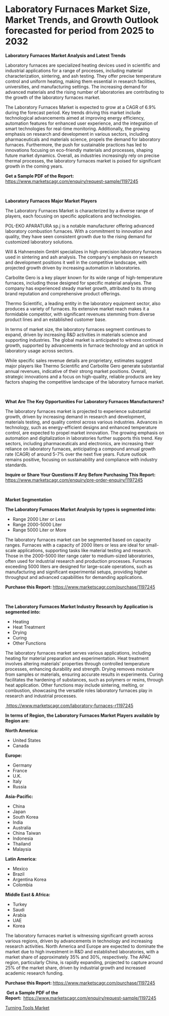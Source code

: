 <p><h1>Laboratory Furnaces Market Size, Market Trends, and Growth Outlook forecasted for period from 2025 to 2032</h1></p><p><strong>Laboratory Furnaces Market Analysis and Latest Trends</strong></p>
<p><p>Laboratory furnaces are specialized heating devices used in scientific and industrial applications for a range of processes, including material characterization, sintering, and ash testing. They offer precise temperature control and uniform heating, making them essential in research facilities, universities, and manufacturing settings. The increasing demand for advanced materials and the rising number of laboratories are contributing to the growth of the laboratory furnaces market.</p><p>The Laboratory Furnaces Market is expected to grow at a CAGR of 6.9% during the forecast period. Key trends driving this market include technological advancements aimed at improving energy efficiency, automation features for enhanced user experience, and the integration of smart technologies for real-time monitoring. Additionally, the growing emphasis on research and development in various sectors, including pharmaceuticals and materials science, propels the demand for laboratory furnaces. Furthermore, the push for sustainable practices has led to innovations focusing on eco-friendly materials and processes, shaping future market dynamics. Overall, as industries increasingly rely on precise thermal processes, the laboratory furnaces market is poised for significant growth in the coming years.</p></p>
<p><strong>Get a Sample PDF of the Report:&nbsp;</strong> <a href="https://www.marketscagr.com/enquiry/request-sample/1197245?utm_campaign=2097&utm_medium=2&utm_source=Github&utm_content=ia&utm_term=19022025&utm_id=laboratory-furnaces">https://www.marketscagr.com/enquiry/request-sample/1197245</a></p>
<p>&nbsp;</p>
<p><strong>Laboratory Furnaces Major Market Players</strong></p>
<p><p>The Laboratory Furnaces Market is characterized by a diverse range of players, each focusing on specific applications and technologies. </p><p>POL-EKO APARATURA sp.j is a notable manufacturer offering advanced laboratory combustion furnaces. With a commitment to innovation and quality, they have seen consistent growth due to the rising demand for customized laboratory solutions.</p><p>Will & Hahnenstein GmbH specializes in high-precision laboratory furnaces used in sintering and ash analysis. The company's emphasis on research and development positions it well in the competitive landscape, with projected growth driven by increasing automation in laboratories.</p><p>Carbolite Gero is a key player known for its wide range of high-temperature furnaces, including those designed for specific material analyses. The company has experienced steady market growth, attributed to its strong brand reputation and comprehensive product offerings.</p><p>Thermo Scientific, a leading entity in the laboratory equipment sector, also produces a variety of furnaces. Its extensive market reach makes it a formidable competitor, with significant revenues stemming from diverse product lines and an established customer base.</p><p>In terms of market size, the laboratory furnaces segment continues to expand, driven by increasing R&D activities in materials science and supporting industries. The global market is anticipated to witness continued growth, supported by advancements in furnace technology and an uptick in laboratory usage across sectors.</p><p>While specific sales revenue details are proprietary, estimates suggest major players like Thermo Scientific and Carbolite Gero generate substantial annual revenues, indicative of their strong market positions. Overall, strategic innovations and a focus on high-quality, reliable products are key factors shaping the competitive landscape of the laboratory furnace market.</p></p>
<p>&nbsp;</p>
<p><strong>What Are The Key Opportunities For Laboratory Furnaces Manufacturers?</strong></p>
<p><p>The laboratory furnaces market is projected to experience substantial growth, driven by increasing demand in research and development, materials testing, and quality control across various industries. Advances in technology, such as energy-efficient designs and enhanced temperature control, are expected to propel market innovation. The growing emphasis on automation and digitalization in laboratories further supports this trend. Key sectors, including pharmaceuticals and electronics, are increasing their reliance on laboratory furnaces, anticipating a compound annual growth rate (CAGR) of around 5-7% over the next five years. Future outlook remains positive, focusing on sustainability and compliance with industry standards.</p></p>
<p><strong>Inquire or Share Your Questions If Any Before Purchasing This Report:</strong> <a href="https://www.marketscagr.com/enquiry/pre-order-enquiry/1197245?utm_campaign=2097&utm_medium=2&utm_source=Github&utm_content=ia&utm_term=19022025&utm_id=laboratory-furnaces">https://www.marketscagr.com/enquiry/pre-order-enquiry/1197245</a></p>
<p>&nbsp;</p>
<p><strong>Market Segmentation</strong></p>
<p><strong>The Laboratory Furnaces Market Analysis by types is segmented into:</strong></p>
<p><ul><li>Range 2000 Liter or Less</li><li>Range 2000-5000 Liter</li><li>Range 5000 Liter or More</li></ul></p>
<p><p>The laboratory furnaces market can be segmented based on capacity ranges. Furnaces with a capacity of 2000 liters or less are ideal for small-scale applications, supporting tasks like material testing and research. Those in the 2000-5000 liter range cater to medium-sized laboratories, often used for industrial research and production processes. Furnaces exceeding 5000 liters are designed for large-scale operations, such as manufacturing and significant experimental setups, providing higher throughput and advanced capabilities for demanding applications.</p></p>
<p><strong>Purchase this Report:&nbsp;</strong><a href="https://www.marketscagr.com/purchase/1197245?utm_campaign=2097&utm_medium=2&utm_source=Github&utm_content=ia&utm_term=19022025&utm_id=laboratory-furnaces">https://www.marketscagr.com/purchase/1197245</a></p>
<p>&nbsp;</p>
<p><strong>The Laboratory Furnaces Market Industry Research by Application is segmented into:</strong></p>
<p><ul><li>Heating</li><li>Heat Treatment</li><li>Drying</li><li>Curing</li><li>Other Functions</li></ul></p>
<p><p>The laboratory furnaces market serves various applications, including heating for material preparation and experimentation. Heat treatment involves altering materials' properties through controlled temperature processes, enhancing durability and strength. Drying removes moisture from samples or materials, ensuring accurate results in experiments. Curing facilitates the hardening of substances, such as polymers or resins, through heat application. Other functions may include sintering, melting, or combustion, showcasing the versatile roles laboratory furnaces play in research and industrial processes.</p></p>
<p><a href="https://www.marketscagr.com/laboratory-furnaces-r1197245?utm_campaign=2097&utm_medium=2&utm_source=Github&utm_content=ia&utm_term=19022025&utm_id=laboratory-furnaces">&nbsp;https://www.marketscagr.com/laboratory-furnaces-r1197245</a></p>
<p><strong>In terms of Region, the Laboratory Furnaces Market Players available by Region are:</strong></p>
<p>
    <p> <strong> North America: </strong>
        <ul>
            <li>United States</li>
            <li>Canada</li>
        </ul>
        </p> 
    <p> <strong> Europe: </strong>
        <ul>
            <li>Germany</li>
            <li>France</li>
            <li>U.K.</li>
            <li>Italy</li>
            <li>Russia</li>
        </ul>
        </p> 
    <p> <strong> Asia-Pacific: </strong>
        <ul>
            <li>China</li>
            <li>Japan</li>
            <li>South Korea</li>
            <li>India</li>
            <li>Australia</li>
            <li>China Taiwan</li>
            <li>Indonesia</li>
            <li>Thailand</li>
            <li>Malaysia</li>
        </ul>
        </p> 
    <p> <strong> Latin America: </strong>
        <ul>
            <li>Mexico</li>
            <li>Brazil</li>
            <li>Argentina Korea</li>
            <li>Colombia</li>
        </ul>
        </p> 
    <p> <strong> Middle East & Africa: </strong>
        <ul>
            <li>Turkey</li>
            <li>Saudi</li>
            <li>Arabia</li>
            <li>UAE</li>
            <li>Korea</li>
        </ul>
    </p>
    </p>
<p><p>The laboratory furnaces market is witnessing significant growth across various regions, driven by advancements in technology and increasing research activities. North America and Europe are expected to dominate the market due to high investment in R&D and established laboratories, with a market share of approximately 35% and 30%, respectively. The APAC region, particularly China, is rapidly expanding, projected to capture around 25% of the market share, driven by industrial growth and increased academic research funding.</p></p>
<p><strong>Purchase this Report: </strong><a href="https://www.marketscagr.com/purchase/1197245?utm_campaign=2097&utm_medium=2&utm_source=Github&utm_content=ia&utm_term=19022025&utm_id=laboratory-furnaces">https://www.marketscagr.com/purchase/1197245</a></p>
<p>&nbsp;<strong>Get a Sample PDF of the Report:&nbsp;&nbsp;</strong><a href="https://www.marketscagr.com/enquiry/request-sample/1197245?utm_campaign=2097&utm_medium=2&utm_source=Github&utm_content=ia&utm_term=19022025&utm_id=laboratory-furnaces">https://www.marketscagr.com/enquiry/request-sample/1197245</a></p>
<p><strong></strong></p>
<p><p><a href="https://github.com/FlorianWolf90/Market-Research-Report-List-1/blob/main/turning-tools-market.md?utm_campaign=2097&utm_medium=2&utm_source=Github&utm_content=ia&utm_term=19022025&utm_id=laboratory-furnaces">Turning Tools Market</a></p></p>